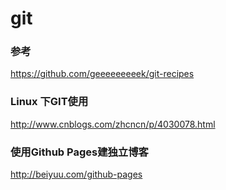 # git

### 参考  
https://github.com/geeeeeeeeek/git-recipes

### Linux 下GIT使用  
http://www.cnblogs.com/zhcncn/p/4030078.html  

### 使用Github Pages建独立博客  
http://beiyuu.com/github-pages
